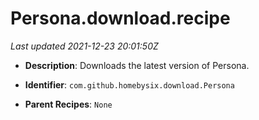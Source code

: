 # Persona.download.recipe

_Last updated 2021-12-23 20:01:50Z_

- **Description**: Downloads the latest version of Persona.

- **Identifier**: `com.github.homebysix.download.Persona`

- **Parent Recipes**: `None`
